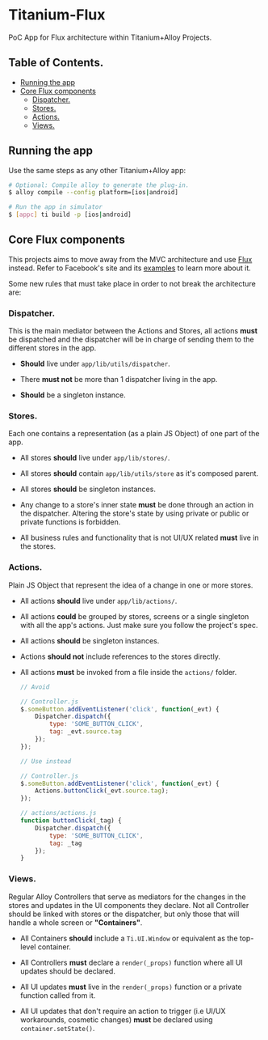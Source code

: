 # Titanium-Flux
PoC App for Flux architecture within Titanium+Alloy Projects.

## Table of Contents.

<!-- MarkdownTOC autolink=true depth=2 bracket=round -->

- [Running the app](#running-the-app)
- [Core Flux components](#core-flux-components)
	- [Dispatcher.](#dispatcher)
	- [Stores.](#stores)
	- [Actions.](#actions)
	- [Views.](#views)

<!-- /MarkdownTOC -->


## Running the app

Use the same steps as any other Titanium+Alloy app:

```bash
# Optional: Compile alloy to generate the plug-in.
$ alloy compile --config platform=[ios|android]

# Run the app in simulator
$ [appc] ti build -p [ios|android]
```

## Core Flux components
This projects aims to move away from the MVC architecture and use [Flux](https://facebook.github.io/flux/) instead. Refer to Facebook's site and its [examples](https://github.com/facebook/flux/tree/master/examples) to learn more about it.

Some new rules that must take place in order to not break the architecture are:

### Dispatcher.
This is the main mediator between the Actions and Stores, all actions **must** be dispatched and the dispatcher will be in charge of sending them to the different stores in the app.

- **Should** live under `app/lib/utils/dispatcher`.

- There **must not** be more than 1 dispatcher living in the app.

- **Should** be a singleton instance.

### Stores.
Each one contains a representation (as a plain JS Object) of one part of the app.

- All stores **should** live under `app/lib/stores/`.

- All stores **should** contain `app/lib/utils/store` as it's composed parent.

- All stores **should** be singleton instances.

- Any change to a store's inner state **must** be done through an action in the dispatcher. Altering the store's state by using private or public or private functions is forbidden.

- All business rules and functionality that is not UI/UX related **must** live in the stores.

### Actions.
Plain JS Object that represent the idea of a change in one or more stores.

- All actions **should** live under `app/lib/actions/`.

- All actions **could** be grouped by stores, screens or a single singleton with all the app's actions. Just make sure you follow the project's spec.

- All actions **should** be singleton instances.

- Actions **should not** include references to the stores directly.

- All actions **must** be invoked from a file inside the `actions/` folder.

	```javascript
	// Avoid

	// Controller.js
	$.someButton.addEventListener('click', function(_evt) {
		Dispatcher.dispatch({
			type: 'SOME_BUTTON_CLICK',
			tag: _evt.source.tag
		});
	});
	```

	```javascript
	// Use instead

	// Controller.js
	$.someButton.addEventListener('click', function(_evt) {
		Actions.buttonClick(_evt.source.tag);
	});

	// actions/actions.js
	function buttonClick(_tag) {
		Dispatcher.dispatch({
			type: 'SOME_BUTTON_CLICK',
			tag: _tag
		});
	}
	```

### Views.
Regular Alloy Controllers that serve as mediators for the changes in the stores and updates in the UI components they declare. Not all Controller should be linked with stores or the dispatcher, but only those that will handle a whole screen or **"Containers"**.

- All Containers **should** include a `Ti.UI.Window` or equivalent as the top-level container.

- All Controllers **must** declare a `render(_props)` function where all UI updates should be declared.

- All UI updates **must** live in the `render(_props)` function or a private function called from it.

- All UI updates that don't require an action to trigger (i.e UI/UX workarounds, cosmetic changes) **must** be declared using `container.setState()`.